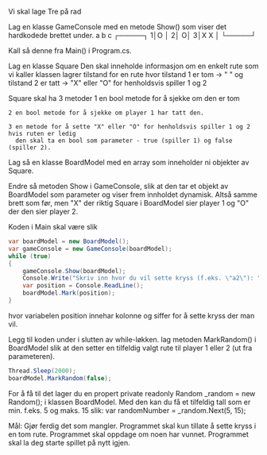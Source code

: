 Vi skal lage Tre på rad

Lag en klasse
    GameConsole
med en metode
    Show()
som viser det hardkodede brettet under.
  a b c
 ┌─────┐
1│O    │
2│    O│
3│X X  │
 └─────┘


Kall så denne fra
    Main()
i Program.cs.


Lag en klasse
    Square
Den skal inneholde informasjon om en enkelt rute som vi kaller
klassen lagrer tilstand for en rute
hvor tilstand 1 er  tom -> " "
og tilstand 2 er tatt -> "X" eller "O" for henholdsvis spiller 1 og 2

Square skal ha 3 metoder
    1 en bool metode for å sjekke om den er tom

    2 en bool metode for å sjekke om player 1 har tatt den.

    3 en metode for å sette "X" eller "O" for henholdsvis spiller 1 og 2 hvis ruten er ledig
      den skal ta en bool som parameter - true (spiller 1) og false (spiller 2).

Lag så en klasse
    BoardModel
med en array som inneholder ni objekter av Square.

Endre så metoden Show i GameConsole, slik at den tar et objekt av BoardModel som parameter og viser frem innholdet dynamisk.
Altså samme brett som før, men "X" der riktig Square i BoardModel sier player 1 og "O" der den sier player 2.

Koden i Main skal være slik
```c#
var boardModel = new BoardModel();
var gameConsole = new GameConsole(boardModel);
while (true)
{
    gameConsole.Show(boardModel);
    Console.Write("Skriv inn hvor du vil sette kryss (f.eks. \"a2\"): ");
    var position = Console.ReadLine();
    boardModel.Mark(position);
}
```
hvor variabelen
    position
innehar kolonne og siffer for å sette kryss der man vil.


Legg til koden under i slutten av while-løkken.
lag metoden
    MarkRandom()
i
    BoardModel
slik at den setter en tilfeldig valgt rute til player 1 eller 2 (ut fra parameteren).

```c#
Thread.Sleep(2000);
boardModel.MarkRandom(false);
```

For å få til det lager du en propert
    private readonly Random _random = new Random();
i klassen
    BoardModel.
Med den kan du få et tilfeldig tall som er min. f.eks. 5 og maks. 15 slik:
    var randomNumber = _random.Next(5, 15);

Mål:
Gjør ferdig det som mangler.
Programmet skal kun tillate å sette kryss i en tom rute.
Programmet skal oppdage om noen har vunnet.
Programmet skal la deg starte spillet på nytt igjen.

